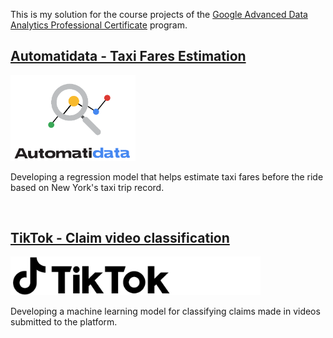 This is my solution for the course projects of the [Google Advanced Data Analytics Professional Certificate](https://www.coursera.org/professional-certificates/google-advanced-data-analytics) program.

## [Automatidata - Taxi Fares Estimation](./Automatidata/Automatidata%20project.ipynb)

<img src="./Automatidata/Automatidata.png" width="200">

Developing a regression model that helps estimate taxi fares before the ride based on New York's taxi trip record.

<br>

## [TikTok - Claim video classification](./TikTok/TikTok%20project.ipynb)

<img src="./TikTok/TikTok.png" width="400">

Developing a machine learning model for classifying claims made in videos submitted to the platform.